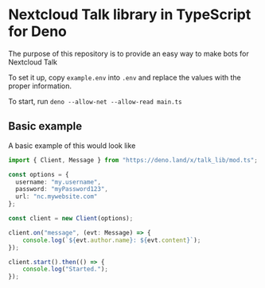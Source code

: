 # Nextcloud Talk library in TypeScript for Deno

The purpose of this repository is to provide an easy way to make bots for Nextcloud Talk

To set it up, copy `example.env` into `.env` and replace the values with the proper information.

To start, run `deno --allow-net --allow-read main.ts`

## Basic example

A basic example of this would look like
```TypeScript
import { Client, Message } from "https://deno.land/x/talk_lib/mod.ts";

const options = {
  username: "my.username",
  password: "myPassword123",
  url: "nc.mywebsite.com"
};

const client = new Client(options);

client.on("message", (evt: Message) => {
    console.log(`${evt.author.name}: ${evt.content}`);
});

client.start().then(() => {
	console.log("Started.");
});
```